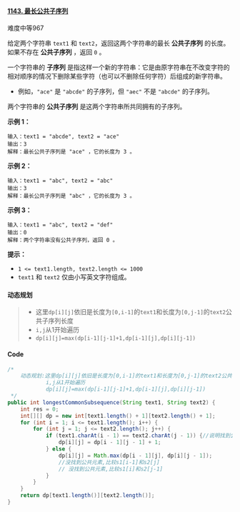 #### [1143. 最长公共子序列](https://leetcode.cn/problems/longest-common-subsequence/)

难度中等967

给定两个字符串 `text1` 和 `text2`，返回这两个字符串的最长 **公共子序列** 的长度。如果不存在 **公共子序列** ，返回 `0` 。

一个字符串的 **子序列** 是指这样一个新的字符串：它是由原字符串在不改变字符的相对顺序的情况下删除某些字符（也可以不删除任何字符）后组成的新字符串。

- 例如，`"ace"` 是 `"abcde"` 的子序列，但 `"aec"` 不是 `"abcde"` 的子序列。

两个字符串的 **公共子序列** 是这两个字符串所共同拥有的子序列。

**示例 1：**

```
输入：text1 = "abcde", text2 = "ace" 
输出：3  
解释：最长公共子序列是 "ace" ，它的长度为 3 。
```

**示例 2：**

```
输入：text1 = "abc", text2 = "abc"
输出：3
解释：最长公共子序列是 "abc" ，它的长度为 3 。
```

**示例 3：**

```
输入：text1 = "abc", text2 = "def"
输出：0
解释：两个字符串没有公共子序列，返回 0 。
```

**提示：**

- `1 <= text1.length, text2.length <= 1000`
- `text1` 和 `text2` 仅由小写英文字符组成。

#### 动态规划

> - 这里`dp[i][j]`依旧是长度为`[0,i-1]`的`text1`和长度为`[0,j-1]`的`text2`公共子序列长度
> - `i,j`从1开始遍历
> - `dp[i][j]=max(dp[i-1][j-1]+1,dp[i-1][j],dp[i][j-1])`

#### Code

```java
/*
    动态规划:这里dp[i][j]依旧是长度为[0,i-1]的text1和长度为[0,j-1]的text2公共子序列长度
            i,j从1开始遍历
            dp[i][j]=max(dp[i-1][j-1]+1,dp[i-1][j],dp[i][j-1])
 */
public int longestCommonSubsequence(String text1, String text2) {
    int res = 0;
    int[][] dp = new int[text1.length() + 1][text2.length() + 1];
    for (int i = 1; i <= text1.length(); i++) {
        for (int j = 1; j <= text2.length(); j++) {
            if (text1.charAt(i - 1) == text2.charAt(j - 1)) {//说明找到公共元素s1[i-1]==s2[j-1]
                dp[i][j] = dp[i - 1][j - 1] + 1;
            } else {
                dp[i][j] = Math.max(dp[i - 1][j], dp[i][j - 1]);
                //没找到公共元素,比较s1[i-1]和s2[j]
                // 没找到公共元素,比较s1[i]和s2[j-1]
            }
        }
    }
    return dp[text1.length()][text2.length()];
}
```